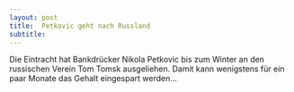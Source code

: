 ```yaml
---
layout: post
title:  Petkovic geht nach Russland
subtitle:  
---
```


Die Eintracht hat Bankdrücker Nikola Petkovic bis zum Winter an den russischen Verein Tom Tomsk ausgeliehen. Damit kann wenigstens für ein paar Monate das Gehalt eingespart werden...


